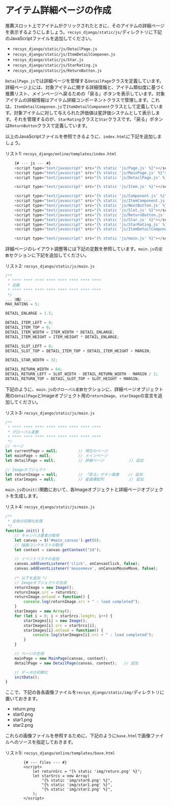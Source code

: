 # アイテム詳細ページの作成

推薦スロット上でアイテムがクリックされたときに、そのアイテムの詳細ページを表示するようにしましょう。`recsys_django/static/js/`ディレクトリに下記のJavaScriptファイルを追加してください。

- `recsys_django/static/js/DetailPage.js`
- `recsys_django/static/js/ItemDetailComponen.js`
- `recsys_django/static/js/Star.js`
- `recsys_django/static/js/StarRating.js`
- `recsys_django/static/js/ReturnButton.js`

`DetailPage.js`では詳細ページを管理する`DetailPage`クラスを定義しています。詳細ページ上には、対象アイテムに関する詳細情報と、アイテム類似度に基づく推薦リスト、メインページへ戻るための「戻る」ボタンを表示しています。対象アイテムの詳細情報はアイテム詳細コンポーネントクラスで管理します。これは、`ItemDetailComponen.js`で`ItemDetailComponent`クラスとして定義しています。対象アイテムに対して与えられた評価値は星評価システムとして表示します。それを管理するのが、`StarRating`クラスと`Star`クラスです。「戻る」ボタンは`ReturnButton`クラスで定義しています。

以上のJavaScriptファイルを参照できるように、`index.html`に下記を追加しましょう。

リスト1: `recsys_django/online/templates/index.html`
```js
    {# --- js --- #}
    <script type="text/javascript" src="{% static 'js/Page.js' %}"></script>
    <script type="text/javascript" src="{% static 'js/MainPage.js' %}"></script>
    <script type="text/javascript" src="{% static 'js/DetailPage.js' %}"></script>          <!-- 追加 -->

    <script type="text/javascript" src="{% static 'js/Item.js' %}"></script>

    <script type="text/javascript" src="{% static 'js/Component.js' %}"></script>
    <script type="text/javascript" src="{% static 'js/ItemComponent.js' %}"></script>
    <script type="text/javascript" src="{% static 'js/NextButton.js' %}"></script>
    <script type="text/javascript" src="{% static 'js/Slot.js' %}"></script>
    <script type="text/javascript" src="{% static 'js/ReturnButton.js' %}"></script>        <!-- 追加 -->
    <script type="text/javascript" src="{% static 'js/Star.js' %}"></script>                <!-- 追加 -->
    <script type="text/javascript" src="{% static 'js/StarRating.js' %}"></script>          <!-- 追加 -->
    <script type="text/javascript" src="{% static 'js/ItemDetailComponent.js' %}"></script> <!-- 追加 -->

    <script type="text/javascript" src="{% static 'js/main.js' %}"></script>
```

詳細ページのレイアウト調整等には下記の定数を参照しています。`main.js`の`定数`セクションに下記を追加してください。

リスト2: `recsys_django/static/js/main.js`
```js
/**
 * **** **** **** **** **** **** **** ****
 * 定数
 * **** **** **** **** **** **** **** ****
 */
...（略）...
MAX_RATING = 5;

DETAIL_ENLARGE = 1.5;

DETAIL_ITEM_LEFT = 0;
DETAIL_ITEM_TOP = 0;
DETAIL_ITEM_WIDTH = ITEM_WIDTH * DETAIL_ENLARGE;
DETAIL_ITEM_HEIGHT = ITEM_HEIGHT * DETAIL_ENLARGE;

DETAIL_SLOT_LEFT = 0;
DETAIL_SLOT_TOP = DETAIL_ITEM_TOP + DETAIL_ITEM_HEIGHT + MARGIN;

DETAIL_STAR_WIDTH = 32;

DETAIL_RETURN_WIDTH = 64;
DETAIL_RETURN_LEFT = SLOT_WIDTH - DETAIL_RETURN_WIDTH - MARGIN / 2;
DETAIL_RETURN_TOP = DETAIL_SLOT_TOP + SLOT_HEIGHT + MARGIN;
```

下記のように、`main.js`の`グローバル変数`セクションに、詳細ページオブジェクト用の`detailPage`とImageオブジェクト用の`returnImage`、`starImage`の宣言を追加してください。

リスト3: `recsys_django/static/js/main.js`
```js
/**
 * **** **** **** **** **** **** **** ****
 * グローバル変数
 * **** **** **** **** **** **** **** ****
 */
// ページ
let currentPage = null;         // 現在のページ
let mainPage = null;            // メインページ
let detailPage = null;          // 詳細ページ           // 追加

// Imageオブジェクト
let returnImage = null;         // 「戻る」ボタン画像    // 追加
let starImages = null;          // 星画像配列           // 追加
```

`main.js`の`init()`関数において、各Imageオブジェクトと詳細ページオブジェクトを生成します。

リスト4: `recsys_django/static/js/main.js`
```js
/**
 * 全体の初期化処理
 */
function init() {
    // キャンバス要素の取得
    let canvas = $('#main_canvas').get(0);
    // 描画コンテキストの取得
    let context = canvas.getContext("2d");

    // イベントリスナの追加
    canvas.addEventListener('click', onCanvasClick, false);
    canvas.addEventListener('mousemove', onCanvasMouseMove, false);
    
    /* 以下を追加 */
    // Imageオブジェクトの生成
    returnImage = new Image();
    returnImage.src = returnSrc;
    returnImage.onload = function() {
        console.log(returnImage.src + " : load completed");
    }
    starImages = new Array();
    for (let i = 0; i < starSrcs.length; i++) {
        starImages[i] = new Image();
        starImages[i].src = starSrcs[i];
        starImages[i].onload = function() {
            console.log(starImages[i].src + " : load completed");
        }
    }

    // ページの生成
    mainPage = new MainPage(canvas, context);
    detailPage = new DetailPage(canvas, context);   // 追加

    // データの初期化
    initData();
}
```

ここで、下記の各各画像ファイルを`recsys_django/static/img/`ディレクトリに置いておきます。
- return.png
- star0.png
- star1.png
- star2.png

これらの画像ファイルを参照するために、下記のように`base.html`で画像ファイルへのソースを指定しておきます。

リスト5: `recsys_django/online/templates/base.html`
```
        {# --- files --- #}
        <script>
            let returnSrc = "{% static 'img/return.png' %}";
            let starSrcs = new Array(
                "{% static 'img/star0.png' %}",
                "{% static 'img/star1.png' %}",
                "{% static 'img/star2.png' %}",
            );
        </script>
```


